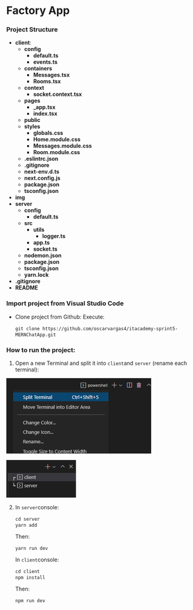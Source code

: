 # Factory App

### Project Structure

- <b>client</b>:
  - <b>config</b>
    - <b>default.ts</b>
    - <b>events.ts</b>
  - <b>containers</b>
    - <b>Messages.tsx</b>
    - <b>Rooms.tsx</b>
  - <b>context</b>
    - <b>socket.context.tsx</b>
  - <b>pages</b>
    - <b>\_app.tsx</b>
    - <b>index.tsx</b>
  - <b>public</b>
  - <b>styles</b>
    - <b>globals.css</b>
    - <b>Home.module.css</b>
    - <b>Messages.module.css</b>
    - <b>Room.module.css</b>
  - <b>.eslintrc.json</b>
  - <b>.gitignore</b>
  - <b>next-env.d.ts</b>
  - <b>next.config.js</b>
  - <b>package.json</b>
  - <b>tsconfig.json</b>
- <b>img</b>
- <b>server</b>
  - <b>config</b>
    - <b>default.ts</b>
  - <b>src</b>
    - <b>utils</b>
      - <b>logger.ts</b>
    - <b>app.ts</b>
    - <b>socket.ts</b>
  - <b>nodemon.json</b>
  - <b>package.json</b>
  - <b>tsconfig.json</b>
  - <b>yarn.lock</b>
- <b>.gitignore</b>
- <b>README</b>

### Import project from Visual Studio Code

- Clone project from Github: Execute:
  ```
  git clone https://github.com/oscarvargas4/itacademy-sprint5-MERNChatApp.git
  ```

### How to run the project:

1. Open a new Terminal and split it into `client`and `server` (rename each terminal):

![Open project](img/terminalSplit.png)

![Open project](img/split.PNG)

2. In `server`console:

   ```
   cd server
   yarn add
   ```

   Then:

   ```
   yarn run dev
   ```

   In `client`console:

   ```
   cd client
   npm install
   ```

   Then:

   ```
   npm run dev
   ```
